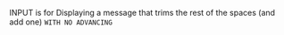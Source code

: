 INPUT is for Displaying a message that trims the rest of the spaces (and add one) `WITH NO ADVANCING`

